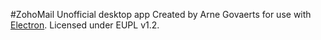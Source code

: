 #ZohoMail Unofficial desktop app
Created by Arne Govaerts for use with [Electron](https://electronjs.org/).
Licensed under EUPL v1.2.